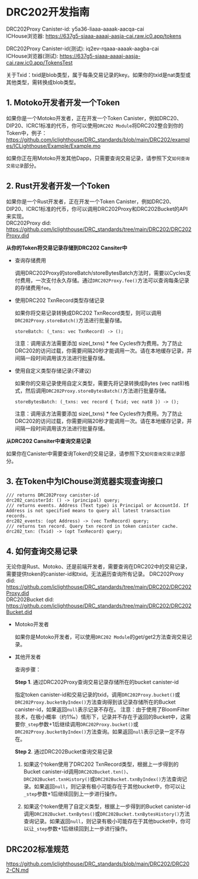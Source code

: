 # DRC202开发指南

DRC202Proxy Canister-id: y5a36-liaaa-aaaak-aacqa-cai  
ICHouse浏览器: https://637g5-siaaa-aaaaj-aasja-cai.raw.ic0.app/tokens

DRC202Proxy Canister-id(测试): iq2ev-rqaaa-aaaak-aagba-cai  
ICHouse浏览器(测试): https://637g5-siaaa-aaaaj-aasja-cai.raw.ic0.app/TokensTest

关于Txid：txid是blob类型，属于每条交易记录的key。如果你的txid是nat类型或其他类型，需转换成blob类型。

## 1. Motoko开发者开发一个Token

如果你是一个Motoko开发者，正在开发一个Token Canister，例如DRC20、DIP20、ICRC1标准的代币，你可以使用`DRC202 Module`将DRC202整合到你的Token中，例子：https://github.com/iclighthouse/DRC_standards/blob/main/DRC202/examples/ICLighthouse/Example/Example.mo   

如果你正在用Motoko开发其他Dapp，只需要查询交易记录，请参照下文`如何查询交易记录`部分。

## 2. Rust开发者开发一个Token

如果你是一个Rust开发者，正在开发一个Token Canister，例如DRC20、DIP20、ICRC1标准的代币，你可以调用DRC202Proxy和DRC202Bucket的API来实现。  
DRC202Proxy did: https://github.com/iclighthouse/DRC_standards/tree/main/DRC202/DRC202Proxy.did   

**从你的Token将交易记录存储到DRC202 Cansiter中**

- 查询存储费用

    调用DRC202Proxy的storeBatch/storeBytesBatch方法时，需要以Cycles支付费用，一次支付永久存储。通过`DRC202Proxy.fee()`方法可以查询每条记录的存储费用`fee`。

- 使用DRC202 TxnRecord类型存储记录

    如果你将交易记录转换成DRC202 TxnRecord类型，则可以调用`DRC202Proxy.storeBatch()`方法进行批量存储。
    ```
    storeBatch: (_txns: vec TxnRecord) -> ();
    ```
    注意：调用该方法需要添加 size(_txns) * fee Cycles作为费用。为了防止DRC202的访问过载，你需要间隔20秒才能调用一次。请在本地缓存记录，并间隔一段时间调用该方法进行批量存储。

- 使用自定义类型存储记录(不建议)

    如果你的交易记录使用自定义类型，需要先将记录转换成Bytes (vec nat8)格式，然后调用`DRC202Proxy.storeBytesBatch()`方法进行批量存储。
    ```
    storeBytesBatch: (_txns: vec record { Txid; vec nat8 }) -> ();
    ```
    注意：调用该方法需要添加 size(_txns) * fee Cycles作为费用。为了防止DRC202的访问过载，你需要间隔20秒才能调用一次。请在本地缓存记录，并间隔一段时间调用该方法进行批量存储。

**从DRC202 Cansiter中查询交易记录**

如果你在Canister中需要查询Token的交易记录，请参照下文`如何查询交易记录`部分。

## 3. 在Token中为IChouse浏览器实现查询接口

```
/// returns DRC202Proxy canister-id
drc202_canisterId: () -> (principal) query;
/// returns events. Address (Text type) is Principal or AccountId. If Address is not specified means to query all latest transaction records.
drc202_events: (opt Address) -> (vec TxnRecord) query;
/// returns txn record. Query txn record in token canister cache.
drc202_txn: (Txid) -> (opt TxnRecord) query;
```

## 4. 如何查询交易记录

无论你是Rust、Motoko、还是前端开发者，需要查询在DRC202中的交易记录，需要提供token的canister-id和txid。无法遍历查询所有记录。
DRC202Proxy did: https://github.com/iclighthouse/DRC_standards/tree/main/DRC202/DRC202Proxy.did   
DRC202Bucket did: https://github.com/iclighthouse/DRC_standards/tree/main/DRC202/DRC202Bucket.did   

- Motoko开发者

    如果你是Motoko开发者，可以使用`DRC202 Module`的get/get2方法查询交易记录。

- 其他开发者

    查询步骤：

    **Step 1**. 通过DRC202Proxy查询交易记录存储所在的bucket canister-id

    指定token canister-id和交易记录的txid，调用`DRC202Proxy.bucket()`或`DRC202Proxy.bucketByIndex()`方法查询得到该记录存储所在的Bucket canister-id，如果返回`null`表示记录不存在。
    注意：由于使用了BloomFilter技术，在极小概率（约1‰）情形下，记录并不存在于返回的Bucket中，这需要你`_step`参数+1后继续调用`DRC202Proxy.bucket()`或`DRC202Proxy.bucketByIndex()`方法查询。如果返回`null`表示记录一定不存在。

    **Step 2**. 通过DRC202Bucket查询交易记录

    1) 如果这个token使用了DRC202 TxnRecord类型，根据上一步得到的Bucket canister-id调用`DRC202Bucket.txn()`、`DRC202Bucket.txnHistory()`或`DRC202Bucket.txnByIndex()`方法查询记录。如果返回`null`，则记录有极小可能存在于其他bucket中，你可以让`_step`参数+1后继续回到上一步进行操作。

    2) 如果这个token使用了自定义类型，根据上一步得到的Bucket canister-id调用`DRC202Bucket.txnBytes()`或`DRC202Bucket.txnBytesHistory()`方法查询记录。如果返回`null`，则记录有极小可能存在于其他bucket中，你可以让`_step`参数+1后继续回到上一步进行操作。


## DRC202标准规范

https://github.com/iclighthouse/DRC_standards/blob/main/DRC202/DRC202-CN.md